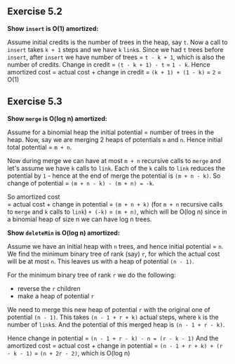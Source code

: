 ## Exercise 5.2

**Show `insert` is O(1) amortized:**

Assume initial credits is the number of trees in the heap, say `t`. Now a call to `insert` takes `k + 1` steps and we have `k` `link`s. Since we had `t` trees before `insert`, after `insert` we have number of trees = `t - k + 1`, which is also the number of credits. Change in credit = `(t - k + 1) - t` = `1 - k`. Hence amortized cost = actual cost + change in credit = `(k + 1) + (1 - k)` = `2` = O(1)

## Exercise 5.3

**Show `merge` is O(log n) amortized:**

Assume for a binomial heap the initial potential = number of trees in the heap. Now, say we are merging 2 heaps of potentials `m` and `n`. Hence initial total potential = `m + n`.

Now during merge we can have at most `m + n` recursive calls to `merge` and let's assume we have `k` calls to `link`. Each of the `k` calls to `link` reduces the potential by `1` - hence at the end of merge the potential is `(m + n - k)`. So change of potential = `(m + n - k) - (m + n) = -k`. 

So amortized cost  
= actual cost + change in potential
= `(m + n + k)` (for `m + n` recursive calls to `merge` and `k` calls to `link`) `+ (-k)`
= `(m + n)`, which will be O(log n) since in a binomial heap of size n we can have log n trees.

**Show `deleteMin` is O(log n) amortized:**

Assume we have an initial heap with `n` trees, and hence initial potential = `n`. We find the minimum binary tree of rank (say) `r`, for which the actual cost will be at most `n`. This leaves us with a heap of potential `(n - 1)`.

For the minimum binary tree of rank `r` we do the following:
* reverse the `r` children 
* make a heap of potential `r`

We need to merge this new heap of potential `r` with the original one of potential `(n - 1)`. This takes `(n - 1 + r + k)` actual steps, where `k` is the number of `link`s. And the potential of this merged heap is `(n - 1 + r - k)`.

Hence change in potential = `(n - 1 + r - k) - n = (r - k - 1)`
And the amortized cost 
= actual cost + change in potential 
= `(n - 1 + r + k) + (r - k - 1)`
= `(n + 2r - 2)`, which is O(log n)
